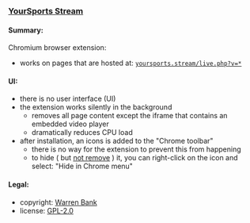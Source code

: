 ### [YourSports Stream](https://github.com/warren-bank/crx-YourSports-Stream)

#### Summary:

Chromium browser extension:
* works on pages that are hosted at: [`yoursports.stream/live.php?v=*`](http://yoursports.stream/)

#### UI:

* there is no user interface (UI)
* the extension works silently in the background
  * removes all page content except the iframe that contains an embedded video player
  * dramatically reduces CPU load
* after installation, an icons is added to the "Chrome toolbar"
  * there is no way for the extension to prevent this from happening
  * to hide ( but [not remove](https://superuser.com/questions/1048619) ) it, you can right-click on the icon and select: "Hide in Chrome menu"

#### Legal:

* copyright: [Warren Bank](https://github.com/warren-bank)
* license: [GPL-2.0](https://www.gnu.org/licenses/old-licenses/gpl-2.0.txt)
